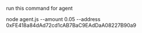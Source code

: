 run this command for agent

node agent.js --amount 0.05 --address 0xFE418a84dAd72cd1cAB7BaC9EAdDaA08227B90a9
